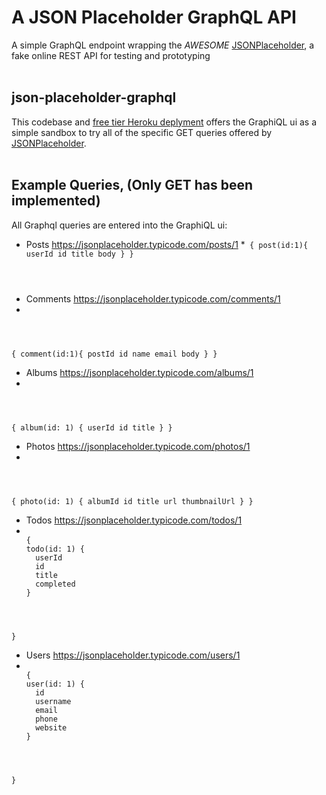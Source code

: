 # A JSON Placeholder GraphQL API
A simple GraphQL endpoint wrapping the *AWESOME*
<a href="https://jsonplaceholder.typicode.com/">JSONPlaceholder</a>, a fake online REST API for testing and prototyping
</br></br>
## json-placeholder-graphql
This codebase and <a href="https://json-placeholder-graphql.herokuapp.com/graphql">free tier Heroku deplyment</a> offers the GraphiQL ui as a simple sandbox to try all of the specific GET queries offered by <a href="https://jsonplaceholder.typicode.com/">JSONPlaceholder</a>.
</br></br>
## Example Queries, (Only GET has been implemented)
All Graphql queries are entered into the GraphiQL ui:

* Posts https://jsonplaceholder.typicode.com/posts/1
*<code>
{
  post(id:1){
    userId
    id
    title
    body
  }
}
</code>

* Comments https://jsonplaceholder.typicode.com/comments/1
* <code>
{
  comment(id:1){
    postId
    id
    name
    email
    body
  }
}
</code>

* Albums https://jsonplaceholder.typicode.com/albums/1
* <code>
{
  album(id: 1) {
    userId
    id
    title
  }
}
</code>

* Photos https://jsonplaceholder.typicode.com/photos/1
* <code>
{
  photo(id: 1) {
    albumId
    id
    title
    url
    thumbnailUrl
  }
}
</code>

* Todos https://jsonplaceholder.typicode.com/todos/1
* <code>
  {
  todo(id: 1) {
    userId
    id
    title
    completed
  }
}
</code>

* Users https://jsonplaceholder.typicode.com/users/1
* <code>
  {
  user(id: 1) {
    id
    username
    email
    phone
    website
  }
}
</code>
